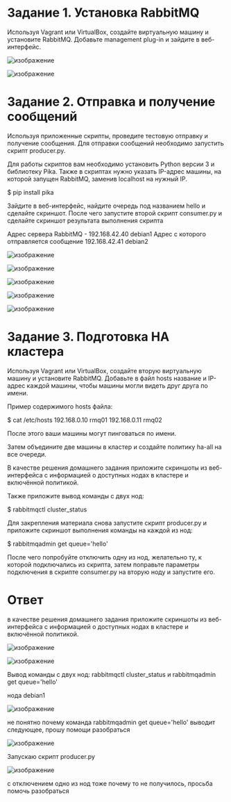 # Задание 1. Установка RabbitMQ
Используя Vagrant или VirtualBox, создайте виртуальную машину и установите RabbitMQ. Добавьте management plug-in и зайдите в веб-интерфейс.

![изображение](https://user-images.githubusercontent.com/107613708/230555846-fb18478f-202d-451d-979d-a9ee25bee785.png)

![изображение](https://user-images.githubusercontent.com/107613708/230555948-47fa5984-cc36-49f7-9126-b57b936d91d7.png)


# Задание 2. Отправка и получение сообщений

Используя приложенные скрипты, проведите тестовую отправку и получение сообщения. Для отправки сообщений необходимо запустить скрипт producer.py.

Для работы скриптов вам необходимо установить Python версии 3 и библиотеку Pika. Также в скриптах нужно указать IP-адрес машины, на которой запущен RabbitMQ, заменив localhost на нужный IP.

 $ pip install pika

Зайдите в веб-интерфейс, найдите очередь под названием hello и сделайте скриншот. После чего запустите второй скрипт consumer.py и сделайте скриншот результата выполнения скрипта

Адрес сервера RabbitMQ - 192.168.42.40 debian1
Адрес с которого отправляется сообщение 192.168.42.41 debian2

![изображение](https://user-images.githubusercontent.com/107613708/230569568-0fc2d5cb-d82b-431b-82a9-79df901ff062.png)

![изображение](https://user-images.githubusercontent.com/107613708/230567711-be5e2929-9818-40e3-a60d-74afe2efa797.png)

![изображение](https://user-images.githubusercontent.com/107613708/230572026-d311b7a2-98f4-404b-bc49-e81b7e3089a9.png)

![изображение](https://user-images.githubusercontent.com/107613708/230571810-f056f29b-040e-41fb-85d5-05657b54f022.png)

![изображение](https://user-images.githubusercontent.com/107613708/230572609-5b17d488-4892-44ee-bb10-21c863379f1b.png)


# Задание 3. Подготовка HA кластера

Используя Vagrant или VirtualBox, создайте вторую виртуальную машину и установите RabbitMQ. Добавьте в файл hosts название и IP-адрес каждой машины, чтобы машины могли видеть друг друга по имени.

Пример содержимого hosts файла:

$ cat /etc/hosts
192.168.0.10 rmq01
192.168.0.11 rmq02

После этого ваши машины могут пинговаться по имени.

Затем объедините две машины в кластер и создайте политику ha-all на все очереди.

В качестве решения домашнего задания приложите скриншоты из веб-интерфейса с информацией о доступных нодах в кластере и включённой политикой.

Также приложите вывод команды с двух нод:

$ rabbitmqctl cluster_status

Для закрепления материала снова запустите скрипт producer.py и приложите скриншот выполнения команды на каждой из нод:

$ rabbitmqadmin get queue='hello'

После чего попробуйте отключить одну из нод, желательно ту, к которой подключались из скрипта, затем поправьте параметры подключения в скрипте consumer.py на вторую ноду и запустите его.


# Ответ
 в качестве решения домашнего задания приложите скриншоты из веб-интерфейса с информацией о доступных нодах в кластере и включённой политикой.
 
![изображение](https://user-images.githubusercontent.com/107613708/230582590-53a5dee7-5626-4615-a273-74ca339ad003.png)

![изображение](https://user-images.githubusercontent.com/107613708/230582736-59874d3a-d1b3-463f-9dc3-90dccfbd83b1.png)

Вывод команды с двух нод: rabbitmqctl cluster_status и rabbitmqadmin get queue='hello'

нода debian1

![изображение](https://user-images.githubusercontent.com/107613708/230583116-03946812-c28e-48c4-bdd1-0b3b7366bea3.png)


не понятно почему команда rabbitmqadmin get queue='hello' выводит следующее, прошу помощи разобраться

![изображение](https://user-images.githubusercontent.com/107613708/230586029-0e5a0cfd-d32b-4221-9ff8-f5bd1e01c357.png)


Запускаю скрипт producer.py

![изображение](https://user-images.githubusercontent.com/107613708/230586263-d3bcaa4c-3356-4655-a35a-9dfbce8dfd23.png)

с отключением одно из нод тоже почему то не получилось, просьба помочь разобраться















